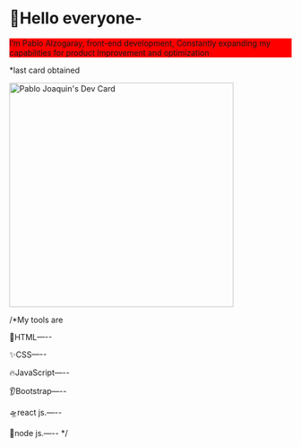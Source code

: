 # 👋Hello everyone-
<div style="background: red">
I’m Pablo Alzogaray, front-end development,
Constantly expanding my capabilities for product 
Improvement and optimization
</div>

*last card obtained

<a href="https://app.daily.dev/PabloDevto"><img src="https://api.daily.dev/devcards/e33c288191d04f538d9a495c9041f9d4.png?r=qcx" width="400" alt="Pablo Joaquin's Dev Card"/></a>

/*My tools are

🦾HTML—--

✨CSS—--

🔥JavaScript—--

👂Bootstrap—--

🛸react js.—--

🦿node js.—--
*/
